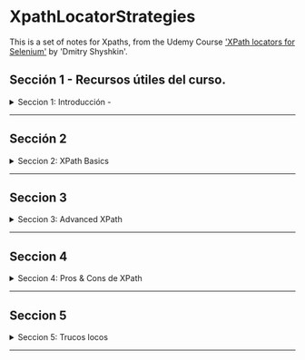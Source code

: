 # XpathLocatorStrategies

This is a set of notes for Xpaths, from the Udemy Course ['XPath locators for Selenium'](https://www.udemy.com/course/xpath-locators-for-selenium/) by 'Dmitry Shyshkin'.

## Sección 1 - Recursos útiles del curso.

<details>

<summary> Seccion 1: Introducción - </summary>

<details>

<summary>Páginas Web</summary>

1. [Test Login](https://practicetestautomation.com/practice-test-login/)
2. [Test Exceptions](https://practicetestautomation.com/practice-test-exceptions/)
3. [GitHub Repo - XPath-locators-for-Selenium](https://github.com/dimashyshkin/XPath-locators-for-Selenium)

</details>

<details>

<summary>Plugins para facilitar la vida.</summary>

1. FireFox

   - xPath Finder

2. Chrome
   - Ranorex Selocity
   - SelectorsHub
   - CSS and XPath checker
   - Relative Xpath Helper
   - TruePath
   - Chro Path
   - Selectors Hub - XPath helper

</details>

### Shortcuts de Teclado

<details>

<summary>TRUCOS</summary>

En el explorador Google CHROME:

1. Abrir el Inspector de Elementos, para ver el Document Object Model (DOM).

   1. > CTRL + SHIFT + I
   2. > F12
   3. > Click Derecho > Inspeccionar

2. Abrir directamente abre el Selector de WebElements en el DOM.
   1. > CTRL + SHIFT + C
   2. > CTRL + F - Abre un buscador para validar Xaths

</details>

</details>

---

## Sección 2

<details>

<summary>Seccion 2: XPath Basics</summary>

### Xpath Meaning

<details>

<summary>Xpath significa</summary>

XML Path  Language it's a Query Language for selecting **nodes** from a XML document.

</details>

### XPATH Formula:

<details>

<summary>Xpath explicado</summary>

```
//tag[@attribute="value"]
```

</details>

### Estrategias de localización:

<details>

<summary>9 estrategias de localizacion</summary>

1. By locator = By.id("id_del_elemento");

2. By locator_name = By.name("name_elemnt");

3. By locator_className = By.className("clase_elemento");

4. By locator_tagName = By.tagName("tag");

5. By locator_linktext = By.linkText("texto_link");

6. By locator_partialLinkText = By.partialLinkText("parte_texto");

7. By locator_cssSelector = By.cssSelector("input[name='q']");

8. By locator_Xpath = By.xpath("//input[@name='q']");

9. JavaScript

```
JavascriptExecutor js = (JavascriptExecutor) driver;

WebElement searchBox = (WebElement)js.executeScript("return document.getElementsByName('q')[0]");
```

</details>

### Inspector de Elementos

<details>

<summary>Todo es relativo</summary>

- Usando el elemento 'Submit', hacia arriba, tiene 2 'hermanos' y 1 'padre.

![alt text](image-13.png)

- Usando el 'Form', hacia abajo, tiene 3 hijos.


![alt text](image-15.png)


</details>

### Terminlogía de los XPaths

<details>

<summary>Conceptos</summary>

1. Tipos de **nodos** en Xpath:
   - Element
   - Attribute
   - Text
   - Document
   - etc..
2. **Atomic Values**:
   - Nodos SIN hijos ni Padres.
3. **Relaciones** entre Nodos:
   - Padre
   - Hijo
   - Hermano
   - Ancestro
   - Descendiente
4. Tipos de XPath:
   1. Absolutos
      - Manera directa de localizar un elemento
      - Comienzan desde el Origen del DOM.
      - No son robustos ni confiables  (se arruinan con cualquier cambio en la página antes de nuestro elemento)
   2. Relativos (los que debemos usar)
      - Comienzan desde un Nodo que nosotros elegimos.
      - Mas cortos y fáciles de leer.
      - Estrategia de localización mas robusta.

</details>

### Sintaxis Básica de XPath

<details>

<summary>XPath Relativo e Hijo</summary>

- Tenemos un elemento 'PADRE' tipo 'Div' con un 'Id'

  - Dentro tiene otras cosas, pero las que nos interesa es el INPUT

- Elemento PADRE, usado como `XPath Relativo` o referencia:

```
//div[@id='row2']
```

![alt text](image-2.png)

- Con este punto de partida, nos dirigimos al elemento HIJO, el único tipo `INPUT`.
- Como no hay otro similar, el XPath queda:

```
//div[@id='row2']/input
```

![alt text](image-3.png)

</details>

### Diferencia entre '/' vs '//' vs './' vs '..//'

<details>

<summary>Diferencias clave en Nodos</summary>

---

1.  / - una diagonal
    - Usado al inicio del XPath, selecciona un elemento RAÍZ.
    - Usado para crear XPaths Absolutos
    - Abreviación de 'Child Node' - Nodo Hijo

#### Ejemplo 1:

```
/HTML/Body
```

El elemento raíz `HTML` contiene 2 hijos, `HEAD`y `BODY`

![alt text](image-4.png)

---

2.  // - doble diagonal

    - Abreviatura de 'descendiente' o 'Self Node'.
    - Para 'XPaths Relativos'
    - Selecciona un elemento en cualquier lugar de la página.

#### Ejemplo 2:

- Usando un elemento relativo, vamos buscando todos los elementos hijos en el árbol del DOM hasta encontrar los de tipo 'INPUT'.

- En este caso son 2 distintos.

```
//div[@id='rows']/div/div/input
```

![alt text](image-5.png)

**NOTA:** podemos `anidar` NODOS RELATIVOS para usar el Nodo Padre como nuevo RAIZ.

El XPath anterior, se puede reescribir como

```
//div[@id='rows']//input
```

Obteniendo el mismo resultado:

- **Dentro** del DIV element con ID = 'rows' (`Nodo Relativo`), **BUSCA** en cualquier lugar **elementos descendiente** con TAG tipo `INPUT`.

![alt text](image-6.png)

---

3. Uso de .// con 'Context Element'

- Este necesita un 'Context Element' en SELENIUM para funcionar, de otro modo no hace nada en el Navegador.
- Este es el código

```java
package com.practicetestautomation;

import java.util.List;

import org.openqa.selenium.By;
import org.openqa.selenium.WebElement;
import org.openqa.selenium.support.ui.ExpectedConditions;
import org.openqa.selenium.support.ui.WebDriverWait;
import org.testng.Assert;
import org.testng.annotations.Test;

public class RelativeXpathTests extends BaseTest {

	private String url = "https://practicetestautomation.com/practice-test-exceptions/";

	@Test(priority = 1)
	public void relativeXpathTest() {
		driver.get(url);

		// Find and click 'Add' button to add second row
		WebElement addButton = driver.findElement(By.id("add_btn"));
		addButton.click();

		// Use Explicit wait to wait for the second row to be visible
		WebDriverWait wait = new WebDriverWait(driver, 15);
		wait.until(ExpectedConditions.visibilityOfElementLocated(By.xpath("//div[@id='row2']")));

		// Get list of all rows
		List<WebElement> rows = driver.findElements(By.xpath("//div[@id='row2']/*[@id='save_btn']"));

		String actualText = null;

		// Iterate over each row in the list - this 'row' are the CONTEXT ELEMENT
		for (WebElement row : rows) {
			// Get text from label element for each 'row'
			String label = row.findElement(By.xpath(".//label")).getText(); // Look for //label inside CONTEXT ELEMENT
			System.out.println("Label text is: " + label);

			if (label.equals("Row 2")) {
				// If label equals Row 2, type Sushi into input field
				System.out.println("Typing 'sushi' into input field");
				row.findElement(By.xpath(".//input")).sendKeys("Sushi"); // Look for //label inside CONTEXT ELEMENT

				// Save new value by pushing Save button
				driver.findElement(By.xpath("//div[@id='row2']/*[@id='save_btn']")).click();

				// Get new value to use in the assertion
				actualText = row.findElement(By.xpath(".//input")).getAttribute("value"); // Look for //input inside CONTEXT ELEMENT
				break;
			}
		}
		Assert.assertEquals(actualText, "Sushi");
	}
}
```

</details>

### Diferencia entre 'Position' e 'Index'

<details>

<summary>XPath con múltiples resultados, y los métodos para definir elementos.</summary>

- Cuando encontramos una página que nos arroja varios resultados para un XPath, requerimos definir cuál es el elemento que queremos.

- Por ejemplo, en la página bajo prueba, si elegimos un elemento `H5` nos encuentra 6 resultados.

- `NOTA`: En los XPaths, los índices comienzan en '1', no en 'CERO' como los lenguajes de programación.

```
//H5
```

![alt text](image-7.png)


</details>


---


<details>

<summary>INDEX</summary>

- Un Índice XPath comienza en '1'

```
//H5[2]
```

- Para elegir un único elemento XPath, debemos encerrar entre `paréntesis cuadrados` la dirección del elemento.

![alt text](image-8.png)


- Para XPaths con `atributos`, se debe encerrar entre `paréntesis` el XPath completo y al final entre `corchetes` se coloca el índice.

```
(//div[@class='row'])[2]
```

![alt text](image-20.png)

---

- Ahora, digamos que dentro de este elemento, queremos el botón `REMOVE`. 
- Podemos usar la búsqueda de elementos hijos de este elemento.

```
(//div[@class='row'])[2]/button[3]
```

![alt text](image-21.png)

- Pero, podemos mejorar el XPath, teniendo en cuenta una consideración del método `INDEX`.

- `OJO` : si escribimos este comando, nos dará como resultado que efectivamente encontró los 6 botones, que coinciden con el criterio de búsqueda:

![alt text](image-23.png)

```
//div[@class='row']/button
```

![alt text](image-22.png)


- `PERO` si ponemos los corchetes, NO va encontrar nuestro elemento.

```
//div[@class='row']/button[6]
```

- Por que, XPath va a buscar dentro del `PRIMER` elemento que cumpla la condición de ser DIV y tener clase ROW, el sexto elemento tipo BUTTON.

- Y sabemos por el DOM que sólo contiene 3 elementos.

- La sintaxis correcta, es nuevamente, envolver TODO el XPath entre `paréntesis` para que PRIMERO busque TODOS los elementos tipo BUTTON dentro de TODOS los DIV con clase ROW.



```
(//div[@class='row']/button)[6]
```

- Y ahora sí, encontrados TODOS, elegir ya sea el último, o el índice '6'.

![alt text](image-24.png)



```
(//div[@class='row']/button)[last()]
```

- De esta manera, encerrando entre paréntesis todo el XPath para buscar primero todos los elementos, también funciona el truco del comando 'last()'.

</details>



---

<details>

<summary>position()</summary>

- Así como el Index, el comando `[position()=X]` también arroja un único elemento XPath por `punteros`.

```
//H5[position()=3]
```

- Si hacen lo mismo, ¿para qué sirve?

![alt text](image-9.png)

Por que, a diferencia de INDEX, con `POSITION` podemos jugar con los `punteros`.

![alt text](image-10.png)

---

---


- Imaginemos que por alguna razón NO necesitamos el primer resultado, sólo los que dicen 'Test Case X: ...'

- SABIENDO que el elemento que NO queremos está en la `primera posición`, podemos excluirlo de la búsqueda con XPath.


```
//H5[position()!=1]
```

- De esta manera podemos elegir todos los elementos `H5`, excluyendo el primero, y ahora únicamente encontrará 5 elementos.

![alt text](image-16.png)

- `POSITION`es un método versátil, con el que podemos conseguir el mismo resultado combinando los operadores.

![alt text](image-17.png)

</details>


---

<details>

<summary>last()</summary>

- Si no sabemos el número de elementos, pero estamos seguros de que el que necesitamos es el último, podemos usar `LAST` como comando.

```
//H5[last()]
```

- Y seleccionará el último elemento del tipo que le indiquemos:

![alt text](image-18.png)

- Siendo posible además, elegir en reversa desde esa posición, similar al sistema de `arrays`de Python.

```
//H5[last()-1]
```


![alt text](image-19.png)


</details>

### XPaths Functions - TEXT

---

<details>

<summary>text()</summary>

- La fórmula para encontrar un elemento por su TEXTO es:

```
//tag[text()='value']
```

- PERO, se debe escribir el texto COMPLETO tal cual aparece en el DOM.

```
//h5[text()='Create list of your favorite foods']
```

![alt text](image-25.png)

- Otra manera de lograr el mismo resultado es:

```
//h5[normalize-space()='Create list of your favorite foods']
```

- Funciona para cualquier tipo de elemento que contenga TEXTO.

```
//a[text()='Selenium WebDriver with Java for beginners program']
```

![alt text](image-26.png)

</details>

---

### XPath Functions - contains

<details>

<summary>contains()</summary>

- Permite seleccionar un elemento por el contenido `parcial` de un `atributo` en el DOM.
- Esta función es útil para `elementos parcialmente dinámicos`.


Por ejemplo, si un ID tiene valores `parcialmente dinámicos`.

![alt text](image-27.png)

- La fórmula es:

```
//tag[contains(@attribute,'partial value')]
```

![alt text](image-28.png)


- También es útil con, por ejemplo, `etiquetas` tipo `CLASS` que contienen atributos muy largos.
- Podemos encontrar el mismo elemento sin necesidad de escribir todo el `valor`.

```
//body[contains(@class,'page-template-test_exceptions')]
```

![alt text](image-29.png)

- También podemos encontrar varios elementos que comparten cierta característica.

```
id="edit_btn"
id="save_btn"
id="add_btn"
```

![alt text](image-30.png)

```
$x("//button[contains(@id,'_btn')]")
```

![alt text](image-31.png)

- Finalmente, podemos encontrar un elemento por su `texto parcial` usando XPath.
- En lugar del atributo, usamos la función `text` dentro de `contains` de la siguiente manera.

![alt text](image-32.png)

- Escribimos sólo una parte del texto del elemento.

```
$x("//p[contains(text(),'This page is created')]")
```

![alt text](image-33.png)

- FIN

</details>

---

### XPath Function - Starts with

<details>

<summary>starts-with()</summary>

- Esta función es similar a `contains()`, pero es mas específica en su sintaxis.
- Requiere, como su nombre lo indica, únicamente el inicio del `valor` del `atributo`.
- La fórmula es:

```
//tag[starts-with(@attribute,'beginning')]
```

Por ejemplo, para el elemento:

![alt text](image-34.png)

- Con código HTML:

```
 <input type="text" class="input-field" value="Pizza" disabled="true">
```

- Podemos usar el `valor` del  `atributo` 'CLASS'
- Y el XPath con la función `starts-with()` quedaría de la siguiente manera:

```
//input[starts-with(@class,'input')]
```

![alt text](image-35.png)

- De la misma manera que con `contains()`, podemos usar esta función para encontrar `TEXTO`.

![alt text](image-36.png)

- Por ejemplo, para este elemento, podemos usar el siguiente XPath.

```
//p[starts-with(text(),'This page')]
```

![alt text](image-37.png)

</details>

---

### XPath Function - NOT

<details>

<summary>not()</summary>

- La fórmula es muy sencilla:

```
//tag[not(anything we learned before)]
```

- Busca todos los elementos que cumplan la condición, PERO IGNORA el que te estoy definiiendo.

![alt text](image-38.png)

- Por ejemplo, si buscamos únicamente la etiqueta `botón` encontraremos 5 resultados:

![alt text](image-39.png)

- Si elegimos uno en particular, el resulado es ese botón:

```
//button[@id='edit_btn']
```

![alt text](image-40.png)

---

- Ahora, si usamos la función `not()`, el resultado son los 5 elementos originales, `excepto` el que definimos.

```
//button[not(@id='edit_btn')]
```

![alt text](image-41.png)


---

- Podemos excluir cualquier elemento, con cualquier método que aprendimos:

```
//H5
```

- Recordemos que en el ejercicio del `position()` exlcuímos el primer elemento.

- Eso, también se puede lograr con la función `not()` de varias maneras.

```
//H5[not(position()=1)]
//H5[not(text()='Create list of your favorite foods')]
//H5[not(contains(text(),'favorite foods))]
```

![alt text](image-42.png)

</details>



</details>

---

## Seccion 3

<details>

<summary>Seccion 3: Advanced XPath</summary>

---

### Operador - OR

<details>

<summary>or</summary>

- A veces, un mismo loclaizador se necesita escribir distinto dependiendo del navegador.

![alt text](image-45.png)

- Para esto, existen distintos operadores de XPath, pero sólo `OR` y `AND` son útiles en Automation.

![alt text](image-44.png)

- Con estas herramientas, podemos hacer estrategias de localización complejas.

- Por ejemplo, de nuestra página muestra, podemos elegir múltiples elementos.

```
//button[@name='Add']
```

![alt text](image-46.png)

```
//button[@name='Remove']
```

![alt text](image-47.png)

- En la página, en total, hay 8 botones:

![alt text](image-48.png)

- Entonces, si ambos comparten `etiqueta` para elegir `ambos` debemos agrupar el `predicado` del XPath.

```
//button[@name='Add' or @name='Remove']
```

- Podemos usar cualquier atributo del Xpath para la función.

```
//button[@name='Add' or @id='remove_btn']
```



</details>

---

### Operador - AND

<details>

<summary>and</summary>

- Cuando necesitamos definir exactamente la unicidad de un elemento web, entonces debemos añadir condiciones para su cumplimiento simultáneo.

- Para ello, debemos `añadir` condiciones al predicado (no siempre con `valor` en ellos)

```
//button[@class and @name='Save']
```

- Este ejemplo nos arroja 2 resultados, por que uno está oculto.

- Los elementos ocultos tienen este atributo.

```
style="display: none;"
```

- Entonces, debemos añadir a la condición de la estrategia de loclaización, este dato:

```
//button
```

- 8 resultados

```
//button[@class='btn']
```

- 6 resultados

```
//button[@class='btn' and not(@style='display: none;')]
```

- 2 resultados, los que queremos:

![alt text](image-49.png)

- Otra manera de usar la sintaxis `AND` es sencillamente, agrupar entre `corchetes` los `predicados`.

```
//button [@class='btn'] [not(@style='display: none;')]
```

</details>

---

### Wildcards

<details>

<summary>//*[@*='valor'] </summary>

- Podemos utilizar el caracter comodín `*` para codificar una búsqueda rápida.

- Asterísco en lugar de la etiqueta, encontrará cualquier `elemento nodo`.
- Asterísco en lugar del atributo, encontrará cualquier `nodo atributo`.

```
//*[@class]
```

- Esto significa, busca cualquier elemento, que tenga un atributo llamado `class`.

- A veces, también queremos un elemento donde algún atributo tenga un valor específico.

```
//button[@*='btn']
```

- Esto nos arroja 3 elementos

```
//button[@*='add_btn']
```

- Esto nos arroja 1 elemento

</details>

---

### XPath Axes

<details>

<summary>Elementos EJE</summary>

- Recordando la clase de `Índices`, si buscamos un elemento desde la `raíz` del `DOM` debemos
comenzar sabiendo que el primer resultado se encontrará en la dirección `[1]` en sentido `descendente`.

- La fórmula de los `EJES XPath` es:

```
axisname::notetest[predicate] 
```

- Con esta técnica de `ejes`, podemos <u>invertir el sentido de la búsqueda</u> para que ocurra en forma `ascendente`.

- Los comandos de `Xpath Axes del NODO` son:
```
1. DESCENDENTES
   1. descendant  - Selects all of: Children / GrandChildren of the current node.
   2. following-sibling  - Select all Sibling BEFORE the current node. 

2. ASCENDENTES
   1. preceding-sibling - Select all Sibling AFTER the current node. 
   2. parent - Only the PARENT of the current node.
   3. ancestor - Selects all of: Parents / GrandParents / etc, of the current node.
```

![alt text](image-50.png)

---

> EJEMPLO 1 - Búsqueda ascendente:

Encontrar este elemento `<div>` imaginando que su `PADRE` no tuviera manera de ser definido. pero podemos partir de un hijo fácilmente localizable.

![alt text](image-51.png)

<u>**Solución:**</u>

Se localiza al hijo con XPath: `//div[@id='row1']`

Se utilza la fórmula de Axes: el símbolo es con `'/'` como si fuera nodo `derivado`.

Se especifica el tipo de nodo `derivado`, en este caso, es un `parent::` 

Se define el `TAG` del nodo al que queremos llegar; en este caso es un `div`.

Quedando el Xpath Axes como:

> `//div[@id='row1']/parent::div`

**NOTA 1:** en este caso, como hay un único elemento padre también se pueden utilizar los comodines o `wildcards'  pudiendo ser el Xpath :

`//div[@id='row1']/parent::*`

Pero, se recomienda abogar por la especificidad.

**NOTA 2:** En este ejemplo no se usaron 'predicados' para el elemento 'PADRE', por que no tiene ninguno, pero sí se pueden usar.

![alt text](image-52.png)

---

**EJERCICIO 2: - búsqueda descendente pero ROBUSTA**

- Obtener el segundo 'paso' debajo del 'Test Case 2': `Click Add button`

![alt text](image-53.png)

Sabiendo que el elemento buscado está dentro de un `<li>`, hijo de un `<ol>`, hijo de un `<section>` con atributos, sería muy sencillo elegir esta estragegia:

`//section/ol[2]/li[2]`

Pero, es muy similar a un XPath absoluto, es frágil ante cualquier cambio en el diseño de la página.

![alt text](image-54.png)


- Entonces:

<u>Solución recomendada:</u>

Elegir los elementos mas cercanos posible

En este caso, el mismo nodo H5 que contiene el texto 'Test case 2:'

Teniendo ese `eje` o 'referencia', podemos buscar sus elementos 'HERMANOS', que son los `<ol>`.

Sabiendo que los 'ejes' son nuevas referencias, podemos usar 'Index' teniendo en cuenta que el elemento `<ol>` mas cercano debe ser el que queremos, entonces queda:

```
//h5[contains(text(),'Test case 2:')]/following-sibling::ol[1]/li[2]
```

![alt text](image-55.png)

---

**EJERCICIO 3: - búsqueda ascendente y ROBUSTA**

- Referencias 'hacia arriba'.

- Obtener el encabezado de una lista de pasos 'Test Case 2',  a partir de uno de sus 'Pasos' listados mas abajo, `Verify text saved`.

![alt text](image-56.png)

- Pistas:

   - Usar la función 'TEXT' para encontrar nuestro elemento 'eje'.

   - Luego, usar el 'eje' PARENT.

   - Luego, usar el 'eje' PRECEDING-SIBLING

   ![alt text](image-57.png)

```
//li[contains(text(),'Verify text saved')]/parent::ol/preceding-sibling::h5[1]
```

** Lección: ** 

OJO: 

Siempre, al realizar una búsqueda a partir de un elemento éste se convierte en el referente a partir del cuál se 'reinicia' el conteo con 'Índices'.

Esto es importante, por que queremos siempre elegir al elemento mas cercano y para ello nos valemos de los 'Índex'.

</details>

---

### Elementos relativos a otros elementos.

<details>

<summary>.//</summary>

- Esta expresión es útil dentro de un predicado, con un elemento usado como 'eje relativo'.

- **OJO**  
No es lo mismo esto, una busqueda 'descendente'...

```
//div/input
//div/child::input         (alternativa 1)
//input[parent::div]       (alternativa 2)
```

![alt text](image-58.png)


**QUE ESTO** 

Una búsqueda relativa a otros elementos.

```
//div[./input]
```

![alt text](image-59.png)


- Estamos buscando un elemento `div` en cualquier parte del DOM, que sea `relativo` a un elemento
`HIJO` tipo `input`.

- O sea, un elemento 'div'`PADRE` relativo al `HIJO` tipo 'input'.

> Estamos buscando al Papá de este chamaco.

- Sabiendo esto, podemos escribir también:

```
//input/parent::div
```

---

**TRUCAZO**

- Podemos usar predicados dentro de otros Predicados, para definir elementos.

- Si sólo usamos esto:

```
//input[parent::div]
```

Da esto:

![alt text](image-60.png)


- Pero si somos mas específicos, encontraremos exactamente lo que estamos buscando:

```
//input[parent::div[@id='row2']]
```

![alt text](image-61.png)

- Si bien funciona, hay maneras mas sencillas y legibles de lograr los mismos resultados.

```
//div[@id='row2']/input
```



</details>

---

### Otro Terminología 6

<details>

<summary>Tema Nuevo</summary>

You can add text HERE.

</details>

---

### Otro Terminología 7

<details>

<summary>Tema Nuevo</summary>

You can add text HERE.

</details>

</details>

---

## Seccion 4

<details>

<summary>Seccion 4: Pros & Cons de XPath</summary>

You can add text within a collapsed section.

You can add an image or a code block, too.

</details>

---

## Seccion 5

<details>

<summary>Seccion 5: Trucos locos</summary>

---

<details>

<summary>Podemos usar un '*' en lugar del TAG.</summary>

```
//tag[@attribute="value"]      ->  //*[@id="validationCustom01"]
```

![alt text](image.png)

</details>

---

<details>

<summary>Podemos probar los XPaths directamente en el Navegador</summary>

> CTRL + SHIFT +I > Console

Usamos la siguiente sintaxis:

> $x("//\*[@id='validationCustom01']")

![alt text](image-1.png)

**TIP:** Todo dento de comillas dobles, deben ser comillas SIMPLES, por Sintaxis. 'Valores' de las etiquetas.

</details>

</details>

---
